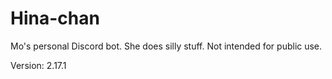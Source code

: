# Hina-chan

Mo's personal Discord bot. She does silly stuff. Not intended for public use.

Version: 2.17.1
